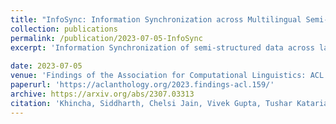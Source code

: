 ```yaml
---
title: "InfoSync: Information Synchronization across Multilingual Semi-structured Tables"
collection: publications
permalink: /publication/2023-07-05-InfoSync
excerpt: 'Information Synchronization of semi-structured data across languages is challenging. For example, Wikipedia tables in one language need to be synchronized with others. To address this problem, we introduce a new dataset InfoSync and a two-step method for tabular synchronization. InfoSync contains 100K entity-centric tables (Wikipedia Infoboxes) across 14 languages, of which a subset (~3.5K pairs) are manually annotated. The proposed method includes 1) Information Alignment to map rows and 2) Information Update for updating missing/outdated information for aligned tables across multilingual tables. When evaluated on InfoSync, information alignment achieves an F1 score of 87.91 (en <-> non-en). To evaluate information updation, we perform human-assisted Wikipedia edits on Infoboxes for 532 table pairs. Our approach obtains an acceptance rate of 77.28% on Wikipedia, showing the effectiveness of the proposed method.'
 
date: 2023-07-05
venue: 'Findings of the Association for Computational Linguistics: ACL 2023'
paperurl: 'https://aclanthology.org/2023.findings-acl.159/'
archive: https://arxiv.org/abs/2307.03313 
citation: 'Khincha, Siddharth, Chelsi Jain, Vivek Gupta, Tushar Kataria, and Shuo Zhang. "InfoSync: Information Synchronization across Multilingual Semi-structured Tables." In Findings of the Association for Computational Linguistics: ACL 2023, pp. 2536-2559. 2023.'
---
```

